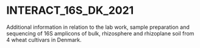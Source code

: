 # INTERACT_16S_DK_2021
Additional information in relation to the lab work, sample preparation and sequencing of 16S amplicons of bulk, rhizosphere and rhizoplane soil from 4 wheat cultivars in Denmark.
